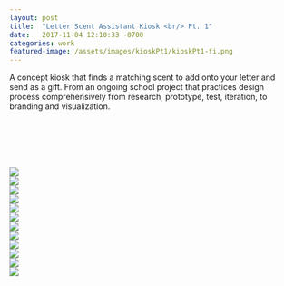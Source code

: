 ```yaml
---
layout: post
title:  "Letter Scent Assistant Kiosk <br/> Pt. 1"
date:   2017-11-04 12:10:33 -0700
categories: work
featured-image: /assets/images/kioskPt1/kioskPt1-fi.png
---
```

A concept kiosk that finds a matching scent to add onto your letter and send as a gift. From an ongoing school project that practices design process comprehensively from research, prototype, test, iteration, to branding and visualization. 

<br/>
<br/>
<br/>
<br/>
<br/>

<div class="fullwidth">
    <div class="fullwidthImage">
        <img src="/assets/images/kioskPt1/pt1.1title.png">
    </div>
    <div class="fullwidthImage">
        <img src="/assets/images/kioskPt1/pt1.2obj.png">
    </div>
    <div class="fullwidthImage">
        <img src="/assets/images/kioskPt1/pt1.3ideation.1.png">
    </div>
    <div class="fullwidthImage">
        <img src="/assets/images/kioskPt1/pt1.3ideation.2.png">
    </div>
    <div class="fullwidthImage">
        <img src="/assets/images/kioskPt1/pt1.3ideation.3.png">
    </div>
    <div class="fullwidthImage">
        <img src="/assets/images/kioskPt1/pt1.4taskflows.1.png">
    </div>
    <div class="fullwidthImage">
        <img src="/assets/images/kioskPt1/pt1.4taskflows.2.png">
    </div>
    <div class="fullwidthImage">
        <img src="/assets/images/kioskPt1/pt1.5wireframes.1.png">
    </div>
    <div class="fullwidthImage">
        <img src="/assets/images/kioskPt1/pt1.5wireframes.2.png">
    </div>
    <div class="fullwidthImage">
        <img src="/assets/images/kioskPt1/pt1.5wireframes.3.png">
    </div>
    <div class="fullwidthImage">
        <img src="/assets/images/kioskPt1/pt1.6physicalprot.png">
    </div>
    <div class="fullwidthImage">
        <img src="/assets/images/kioskPt1/pt1end.png">
    </div>
    <div class="fullwidthClear"></div>
</div>

<!--

<img class="generic" alt="pick a scent mockup" src="/assets/images/pickaScent.png">

## Objectives
Design a embedded system of a kiosk that sits in public places. The customer will be able to select gift from an appropriate information architecture, complete the transaction and receive a physical gift. 

## Ideation + User Scenarios
In the beginning, I was looking for an unexpected and different gifting experience on kiosk than usual. My idea dramatically iterated from sending souvenir card at airport, to browsing fragrance in store, to adding scent to letter. 

<div class="thumbnails">
    <div class="thumbnailImage">
        <img src="/assets/images/sce1.1.jpg">
    </div>
    <div class="thumbnailImage">
        <img src="/assets/images/sce1.2.jpg">
    </div>
    <div class="thumbnailImage">
        <img src="/assets/images/sce1.3.jpg">
    </div>
    <div class="thumbnailImage">
        <img src="/assets/images/sce1.4.jpg">
    </div>
    <div class="thumbnailClear"></div>
    <div class="thumbnailCaption captionFont">
        Souvenir card kiosk: storyboard, concept testing, and notes.
    </div>
</div>

<div class="thumbnails">
    <div class="thumbnailImage">
        <img src="/assets/images/sce2.1.jpg">
    </div>
    <div class="thumbnailImage">
        <img src="/assets/images/sce2.2.jpg">
    </div>
    <div class="thumbnailImage">
        <img src="/assets/images/sce2.3.jpg">
    </div>
    <div class="thumbnailClear"></div>
    <div class="thumbnailCaption captionFont">
        Fragrance kiosk: ideas, storyboard, concept testing, and notes.
    </div>
</div>

In each phase, I stayed closed emotionally to the potential audiences, listening to their stories, their gifting experiences, and their expectations. I learned how to engage with customers and received a lot of valuable feedback that greatly helped me shape a focused, simple, and meaningful idea as basis. 

<div class="fullwidth">
    <div class="fullwidthImage">
        <img alt="the first version of wireframes" src="/assets/images/sce3.jpg">
    </div>
    <div class="fullwidthClear"></div>
    <div class="fullwidthCaption captionFont">
        Final user & motivation.
    </div>
</div>

## Task Flows
I separated the ideal user experience into three steps: uploading letters, discovering scents, and delivery. I also did research on the categorization of the fragrance library. The result provided me a solid basis on understanding the information architecture. 

<div class="thumbnails">
    <div class="thumbnailImage">
        <img src="/assets/images/tf1.1.jpg">
    </div>
    <div class="thumbnailImage">
        <img src="/assets/images/tf1.2.jpg">
    </div>
    <div class="thumbnailImage">
        <img src="/assets/images/tf1.3.jpg">
    </div>
    <div class="thumbnailClear"></div>
    <div class="thumbnailCaption captionFont">
        Notes on three steps and filters.
    </div>
</div>

Initially, discovering scents is designed similarly to the typical online shopping experiences. Although it offers shortcuts to the best scent in the customer’s mind, I realized that it’s not the best solution to a product with such subtlety and subjectivity. 

<div class="thumbnails">
    <div class="thumbnailImage">
        <img src="/assets/images/tf2.1.jpg">
    </div>
    <div class="thumbnailImage">
        <img src="/assets/images/tf2.2.jpg">
    </div>
    <div class="thumbnailImage">
        <img src="/assets/images/tf2.3.jpg">
    </div>
    <div class="thumbnailClear"></div>
    <div class="thumbnailCaption captionFont">
        A draft of task flows and early attempts.
    </div>
</div>

Thus, I decided to introduce a **content-based recommendation system** to build a ritualistic experience. 

It allows people to be subjective by offering a variety of approachable moods to choose from. Through asking people to try possible matching scents, the system learns about people’s preferences and curate the results based on people’s feedback. The system constructed a personal and intimate experience that brings joys and surprises to the exploration of scents. 

<div class="thumbnails">
    <div class="thumbnailImage">
        <img src="/assets/images/tf3.1.jpg">
    </div>
    <div class="thumbnailImage">
        <img src="/assets/images/tf3.2.jpg">
    </div>
    <div class="thumbnailImage">
        <img src="/assets/images/tf3.3.jpg">
    </div>
    <div class="thumbnailClear"></div>
    <div class="thumbnailCaption captionFont">
        Notes on iterations.
    </div>
</div>

## Wireframes + Prototype ver.1
I sketched several screens of critical experience and imported them into digital workspace after I felt comfortable to work on top of them. I built it in Sketch and InVision and got ready for rapid iteration. 

<div class="thumbnails">
    <div class="thumbnailImage">
        <img src="/assets/images/wf1.jpg">
    </div>
    <div class="thumbnailClear"></div>
    <div class="thumbnailCaption captionFont">
        Sketches.
    </div>
</div>

<div class="fullwidth">
    <div class="fullwidthImage">
        <img alt="the first version of wireframes" src="/assets/images/wireframesver1.jpg">
    </div>
    <div class="fullwidthClear"></div>
    <div class="fullwidthCaption captionFont">
        Souvenir card kiosk: storyboard, concept testing, and notes.
    </div>
</div>

I collected peer feedback to iterate and learned how to expand it into a solid and testable prototype with adequate breadth and depth. 

<div class="thumbnails">
    <div class="thumbnailImage">
        <img src="/assets/images/wf3peer.jpg">
    </div>
    <div class="thumbnailClear"></div>
    <div class="thumbnailCaption captionFont">
        Peer feeedback.
    </div>
</div>


## Wireframes + Prototype ver.2

<div class="fullwidth">
    <div class="fullwidthImage">
        <img alt="the second version of wireframes" src="/assets/images/wireframesver2.jpg">
    </div>
    <div class="fullwidthClear"></div>
    <div class="fullwidthCaption captionFont">
        Wireframes.
    </div>
</div>

Try: https://invis.io/25DSFKIXW

I rebuilt the wireframes and added pages to construct the critical experience. I also iterated editorial writing to be more natural based on self observations. 

### Usability Testing
Before looking for participants, I drafted a sheet of test criteria with scenario introduction. It reminded me to be aware of the main experience that I’m about to cover. 

During the weekend, I tested the prototype with 6 people, 3 friends and 3 strangers I met in public. I asked them if they wanted to help me with an iterating design project, introducing the scenario, observed their reactions, and listened to their thoughts. 

<div class="thumbnails">
    <div class="thumbnailImage">
        <img src="/assets/images/wfv2notes1.jpg">
    </div>
    <div class="thumbnailImage">
        <img src="/assets/images/wfv2notes2.jpg">
    </div>
    <div class="thumbnailImage">
        <img src="/assets/images/wfv2notes3.jpg">
    </div>
    <div class="thumbnailImage">
        <img src="/assets/images/wfv2notes4.jpg">
    </div>
    <div class="thumbnailImage">
        <img src="/assets/images/wfv2notes5.jpg">
    </div>
    <div class="thumbnailImage">
        <img src="/assets/images/wfv2notes6.jpg">
    </div>
    <div class="thumbnailImage">
        <img src="/assets/images/wfv2notes7.jpg">
    </div>
    <div class="thumbnailImage">
        <img src="/assets/images/wfv2notes8.jpg">
    </div>
    <div class="thumbnailClear"></div>
    <div class="thumbnailCaption captionFont">
        Real-time notes. Parts of the notes are taken by ~Nathalia Kasman~. Kudos to her!
    </div>
</div>

In this stage, I learned how to interact with strangers, collaborate with partners, hold a quick interview, make notes when listening, and organize notes quickly. The concrete and informative feedback I received from a variety of participants (especially in age) greatly helped me to find design problems and iterate in the next step. 

<div class="thumbnails">
    <div class="thumbnailImage">
        <img src="/assets/images/wfv2notes9.1.jpg">
    </div>
    <div class="thumbnailImage">
        <img src="/assets/images/wfv2notes9.2.jpg">
    </div>
    <div class="thumbnailImage">
        <img src="/assets/images/wfv2notes9.3.jpg">
    </div>
    <div class="thumbnailImage">
        <img src="/assets/images/wfv2notes9.4.jpg">
    </div>
    <div class="thumbnailImage">
        <img src="/assets/images/wfv2notes9.5.jpg">
    </div>
    <div class="thumbnailImage">
        <img src="/assets/images/wfv2notes9.6.jpg">
    </div>
    <div class="thumbnailClear"></div>
    <div class="thumbnailCaption captionFont">
        Real-time notes. Parts of the notes are taken by ~Nathalia Kasman~. Kudos to her!
    </div>
</div>

<div class="thumbnails">
    <div class="thumbnailImage">
        <img src="/assets/images/wfv2notes9.7.jpg">
    </div>
    <div class="thumbnailClear"></div>
    <div class="thumbnailCaption captionFont">
        Findings & setbacks.
    </div>
</div>

## Wireframes + Prototype ver.3

<div class="fullwidth">
    <div class="fullwidthImage">
        <img alt="the third version of wireframes" src="/assets/images/wireframesver3.1.jpg">
    </div>
    <div class="fullwidthImage">
        <img alt="the third version of wireframes" src="/assets/images/wireframesver3.2.jpg">
    </div>
    <div class="fullwidthImage">
        <img alt="the third version of wireframes" src="/assets/images/wireframesver3.3.jpg">
    </div>
    <div class="fullwidthClear"></div>
    <div class="fullwidthCaption captionFont">
        Wireframes.
    </div>
</div>

Try: https://invis.io/PGDYIPZ95

I iterated from feedback and rebuilt all pages to introduce a new information structure. 

### New Information Hierarchy
Since the scent is so subjective that people’s opinions could change, I realized that:

- Being able to let people change their mind is extremely important. 
- But people shouldn’t be confused about the complexity of choices. 

In the refreshed wireframes, I incorporated three approaches to achieve the clarity of hidden complexity:

- **A tab structure that reveals itself** as people go through three steps. They are able to go back to any specific point at any time before the purchase. 

- **A global option button** that allows people to exit at any time before the purchase. 

<img class="generic" src="/assets/images/rebuild1.jpg">

- **A variety of ways to go back** inside each tab to help people navigate when they change their minds. 

<img class="generic" src="/assets/images/rebuild2.jpg">

### 5 Important Iterations from Feedback
- **An introduction page** that adjusts people’s expectations. It clarifies the use of the kiosk to avoid confusion.

<img class="generic" src="/assets/images/iteration1.jpg">

- **Two categories of feelings**. Moods are abstract, wide, and emotional. They’re for everyone. Scent types are specific, focus, and narrow. They’re for semi-experts and experts. The categorization makes it easier for people to find the right words to describe their feelings. 

<img class="generic" src="/assets/images/iteration2.jpg">

- **New visual hierarchy to explain the feelings of scents**: the suggested tags from the library that allow people to curate their feelings: “add it if you like the sensual aspect of it.” The side-by-side visual hierarchy and similar visual elements clearly represent the information relationship. 

<img class="generic" src="/assets/images/iteration3.jpg">

- **Editorial writing** that are natural, personal, concise, but without confusion.

<div class="thumbnails">
    <div class="thumbnailImage">
        <img src="/assets/images/iteration4.1.jpg">
    </div>
    <div class="thumbnailImage">
        <img src="/assets/images/iteration4.2.jpg">
    </div>
    <div class="thumbnailImage">
        <img src="/assets/images/iteration4.3.jpg">
    </div>
    <div class="thumbnailImage">
        <img src="/assets/images/iteration4.4.jpg">
    </div>
    <div class="thumbnailClear"></div>
    <div class="thumbnailCaption captionFont">
        Editorial writing.
    </div>
</div>

- **Detailed instructions of web upload function**. A new step-by-step specific instruction. 

<img class="generic" src="/assets/images/iteration5.jpg">

## Physical Prototype
I built a low-fidelity physical prototype with foam core and cardboard.

The process helped me learned how the software and hardware work together to deliver a smooth and united experience. 

<div class="thumbnails">
    <div class="thumbnailImage">
        <img src="/assets/images/physicalprotsketch1.jpg">
    </div>
    <div class="thumbnailImage">
        <img src="/assets/images/physicalprotsketch2.jpg">
    </div>
    <div class="thumbnailImage">
        <img src="/assets/images/physicalprotsketch3.jpg">
    </div>
    <div class="thumbnailImage">
        <img src="/assets/images/physicalprotsketch4.jpg">
    </div>
    <div class="thumbnailImage">
        <img src="/assets/images/physicalprotsketch5.jpg">
    </div>
    <div class="thumbnailImage">
        <img src="/assets/images/physicalprotsketch6.jpg">
    </div>
    <div class="thumbnailImage">
        <img src="/assets/images/physicalprotsketch7.jpg">
    </div>
    <div class="thumbnailImage">
        <img src="/assets/images/physicalprotsketch8.jpg">
    </div>
    <div class="thumbnailClear"></div>
    <div class="thumbnailCaption captionFont">
        Sketches.
    </div>
</div>

I carefully considered the input/output location and how software provided signifiers. 

<img class="generic" src="/assets/images/physicalprot1.jpg">

<div class="thumbnails">
    <div class="thumbnailImage">
        <img src="/assets/images/physicalprot2.1.jpg">
    </div>
    <div class="thumbnailImage">
        <img src="/assets/images/physicalprot2.2.jpg">
    </div>
    <div class="thumbnailImage">
        <img src="/assets/images/physicalprot2.3.jpg">
    </div>
    <div class="thumbnailImage">
        <img src="/assets/images/physicalprot2.4.jpg">
    </div>
    <div class="thumbnailClear"></div>
    <div class="thumbnailCaption captionFont">
        Details & signifiers in software.
    </div>
</div>

## Applying Brand 
To work with the assigned brand Hallmark, I did competitor audit and researched existing brand guides to ensure that the visual perspective of product fits in the current brand ecosystem. 

### Competitive Audit
Even though they are currently no corresponding product on the market, I chose three brands that I think are most likely to follow with similar products. 

*Three competitive audits*

They covered the similar potential middle-class audiences with distinct personalities. Target is fun, young, and fast; Sephora is fashionable, pop, and nimble; Macy’s is celebratory and festive. 

Updating.


-->